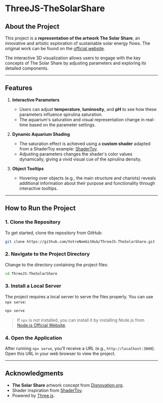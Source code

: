 
# ThreeJS-TheSolarShare

## **About the Project**
This project is a **representation of the artwork The Solar Share**, an innovative and artistic exploration of sustainable solar energy flows. The original work can be found on the [official website](https://tss.earth). 

The interactive 3D visualization allows users to engage with the key concepts of The Solar Share by adjusting parameters and exploring its detailed components.

---

## **Features**
1. **Interactive Parameters**  
   - Users can adjust **temperature**, **luminosity**, and **pH** to see how these parameters influence spirulina saturation.
   - The aquarium's saturation and visual representation change in real-time based on the parameter settings.

2. **Dynamic Aquarium Shading**  
   - The saturation effect is achieved using a **custom shader** adapted from a ShaderToy example: [ShaderToy](https://www.shadertoy.com/view/tdG3Rd). 
   - Adjusting parameters changes the shader's color values dynamically, giving a vivid visual cue of the spirulina density.

3. **Object Tooltips**  
   - Hovering over objects (e.g., the main structure and chariots) reveals additional information about their purpose and functionality through interactive tooltips.

---

## **How to Run the Project**

### **1. Clone the Repository**
To get started, clone the repository from GitHub:

```bash
git clone https://github.com/VotreNomGitHub/ThreeJS-TheSolarShare.git
```

### **2. Navigate to the Project Directory**
Change to the directory containing the project files:

```bash
cd ThreeJS-TheSolarShare
```

### **3. Install a Local Server**
The project requires a local server to serve the files properly. You can use `npx serve`:

```bash
npx serve
```

> If `npx` is not installed, you can install it by installing Node.js from [Node.js Official Website](https://nodejs.org).

### **4. Open the Application**
After running `npx serve`, you’ll receive a URL (e.g., `http://localhost:3000`). Open this URL in your web browser to view the project.

---

## **Acknowledgments**
- **The Solar Share** artwork concept from [Disnovation.org](https://tss.earth).  
- Shader inspiration from [ShaderToy](https://www.shadertoy.com/view/tdG3Rd).  
- Powered by [Three.js](https://threejs.org).
